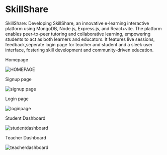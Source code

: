 # SkillShare
SkillShare: Developing SkillShare, an innovative e-learning interactive platform using 
MongoDB, Node.js, Express.js, and React+vite. The platform enables peer-to-peer tutoring and 
collaborative learning, empowering students to act as both learners and educators. It features live sessions, feedback,seperate login page for teacher and student and a sleek user interface, fostering skill 
development and community-driven education. 

 Homepage
                         
![HOMEPAGE](https://github.com/user-attachments/assets/a35e3364-9b97-49fc-a73a-d9aa3f59501d)

 Signup page
                        
![signup page](https://github.com/user-attachments/assets/aa4c03d7-bbd2-4bda-bb01-e2a0e443dd27)

 Login page
                        
![loginpage](https://github.com/user-attachments/assets/4605b65f-308d-4ff1-95a3-342323b1bdf8)

 Student Dashboard
                                      
![studentdashboard](https://github.com/user-attachments/assets/a07c5a34-9191-4bb5-8e67-b16dee91b980)

 Teacher Dashboard                          
                                        
![teacherdashboard](https://github.com/user-attachments/assets/3cccda5e-a7fe-452a-bd7a-a682a987a157)
                                    
